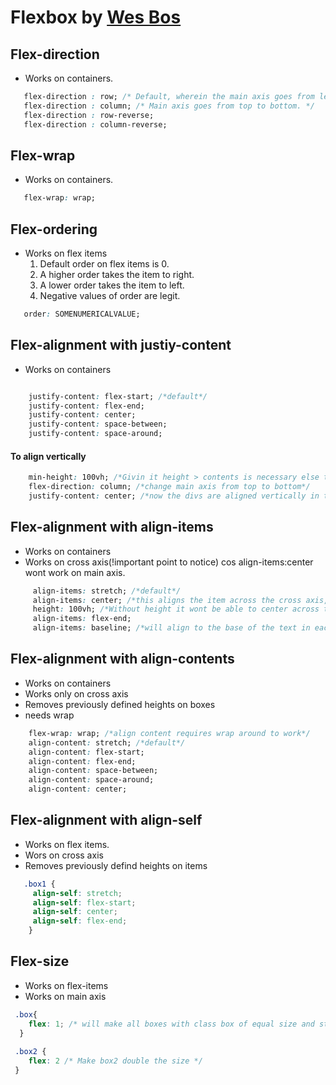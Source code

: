 # Flexbox by [Wes Bos](https://flexbox.io/) 

## Flex-direction 

* Works on containers. 

```css
   flex-direction : row; /* Default, wherein the main axis goes from left to right, cross axis from top to bottom. */
   flex-direction : column; /* Main axis goes from top to bottom. */
   flex-direction : row-reverse; 
   flex-direction : column-reverse;
```

## Flex-wrap

* Works on containers.

```css
   flex-wrap: wrap; 
```

## Flex-ordering

* Works on flex items
  1. Default order on flex items is 0.
  1. A higher order takes the item to right.
  1. A lower order takes the item to left.
  1. Negative values of order are legit.

```css
   order: SOMENUMERICALVALUE;
```

## Flex-alignment with justiy-content

* Works on containers

```css

    justify-content: flex-start; /*default*/
    justify-content: flex-end;
    justify-content: center;
    justify-content: space-between;
    justify-content: space-around;
```
#### To align vertically

```css
    min-height: 100vh; /*Givin it height > contents is necessary else the container will end as soon as items are enclosed.*/
    flex-direction: column; /*change main axis from top to bottom*/
    justify-content: center; /*now the divs are aligned vertically in the center*/
```

## Flex-alignment with align-items

* Works on containers
* Works on cross axis(!important point to notice) cos align-items:center wont work on main axis.

```css
     align-items: stretch; /*default*/
     align-items: center; /*this aligns the item across the cross axis, not the main axis, so give container some height*/
     height: 100vh; /*Without height it wont be able to center across the cross axis.*/
     align-items: flex-end;
     align-items: baseline; /*will align to the base of the text in each box*/
```
## Flex-alignment with align-contents

* Works on containers
* Works only on cross axis
* Removes previously defined heights on boxes 
* needs wrap

```css
    flex-wrap: wrap; /*align content requires wrap around to work*/
    align-content: stretch; /*default*/
    align-content: flex-start;
    align-content: flex-end;
    align-content: space-between;
    align-content: space-around;
    align-content: center;
```
## Flex-alignment with align-self

* Works on flex items.
* Wors on cross axis
* Removes previously defind heights on items

```css 
   .box1 {
     align-self: stretch;
     align-self: flex-start;
     align-self: center;
     align-self: flex-end;
    }
```
## Flex-size

* Works on flex-items
* Works on main axis

```css
 .box{
	flex: 1; /* will make all boxes with class box of equal size and stretch full horizontally */
  }
 
 .box2 {
	flex: 2 /* Make box2 double the size */
 }
```
